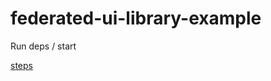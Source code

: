# federated-ui-library-example

Run deps / start

[steps](https://www.nicolasdelfino.com/blog/component-library-module-federation)
